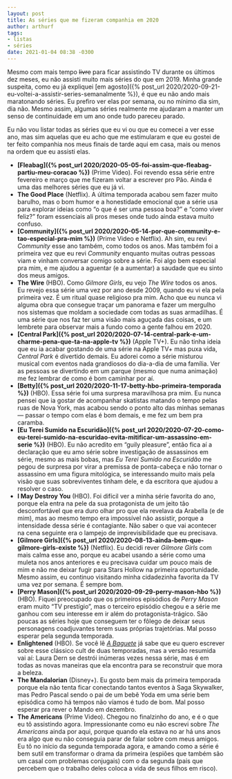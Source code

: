 ```yaml
---
layout: post
title: As séries que me fizeram companhia em 2020
author: arthurf
tags:
- listas
- séries
date: 2021-01-04 08:38 -0300
---
```

Mesmo com mais tempo ~~livre~~ para ficar assistindo TV durante os últimos dez meses, eu não assisti muito mais séries do que em 2019. Minha grande suspeita, como eu já expliquei [em agosto]({% post_url 2020/2020-09-21-eu-voltei-a-assistir-series-semanalmente %}), é que eu não ando mais maratonando séries. Eu prefiro ver elas por semana, ou no mínimo dia sim, dia não. Mesmo assim, algumas séries realmente me ajudaram a manter um senso de continuidade em um ano onde tudo pareceu parado.

Eu não vou listar todas as séries que eu vi ou que eu comecei a ver esse ano, mas sim aquelas que eu acho que me estimularam e que eu gostei de ter feito companhia nos meus finais de tarde aqui em casa, mais ou menos na ordem que eu assisti elas.

- **[Fleabag]({% post_url 2020/2020-05-05-foi-assim-que-fleabag-partiu-meu-coracao %})** (Prime Video). Foi revendo essa série entre fevereiro e março que me fizeram voltar a escrever pro Pão. Ainda é uma das melhores séries que eu já vi.
- **The Good Place** (Netflix). A última temporada acabou sem fazer muito barulho, mas o bom humor e a honestidade emocional que a série usa para explorar ideias como “o que é ser uma pessoa boa?” e “como viver feliz?” foram essenciais ali pros meses onde tudo ainda estava muito confuso.
- **[Community]({% post_url 2020/2020-05-14-por-que-community-e-tao-especial-pra-mim %})** (Prime Video e Netflix). Ah sim, eu revi *Community* esse ano também, como todos os anos. Mas também foi a primeira vez que eu revi *Community* enquanto muitas outras pessoas viam e vinham conversar comigo sobre a série. Foi algo bem especial pra mim, e me ajudou a aguentar (e a aumentar) a saudade que eu sinto dos meus amigos.
- **The Wire** (HBO). Como *Gilmore Girls*, eu vejo *The Wire* todos os anos. Eu revejo essa série uma vez por ano desde 2009, quando eu vi ela pela primeira vez. É um ritual quase religioso pra mim. Acho que eu nunca vi alguma obra que consegue traçar um panorama e fazer um mergulho nos sistemas que moldam a sociedade com todas as suas armadilhas. É uma série que nos faz ter uma visão mais aguçada das coisas, e um lembrete para observar mais a fundo como a gente falhou em 2020.
- **[Central Park]({% post_url 2020/2020-07-14-central-park-e-um-charme-pena-que-ta-na-apple-tv %})** (Apple TV+). Eu não tinha ideia que eu ia acabar gostando de uma série na Apple TV+ mas puxa vida, *Central Park* é divertido demais. Eu adorei como a série misturou musical com eventos nada grandiosos do dia-a-dia de uma família. Ver as pessoas se divertindo em um parque (mesmo que numa animação) me fez lembrar de como é bom caminhar por aí.
- **[Betty]({% post_url 2020/2020-11-17-betty-hbo-primeira-temporada %})** (HBO). Essa série foi uma surpresa maravilhosa pra mim. Eu nunca pensei que ia gostar de acompanhar skatistas matando o tempo pelas ruas de Nova York, mas acabou sendo o ponto alto das minhas semanas — passar o tempo com elas é bom demais, e me fez um bem pra caramba.
- **[Eu Terei Sumido na Escuridão]({% post_url 2020/2020-07-20-como-eu-terei-sumido-na-escuridao-evita-mitificar-um-assassino-em-serie %})** (HBO). Eu não acredito em “guily pleasure”, então fica aí a declaração que eu amo série sobre investigação de assassinos em série, mesmo as mais bobas, mas *Eu Terei Sumido na Escuridão* me pegou de surpresa por virar a premissa de ponta-cabeça e não tornar o assassino em uma figura mitológica, se interessando muito mais pela visão que suas sobreviventes tinham dele, e da escritora que ajudou a resolver o caso.
- **I May Destroy You** (HBO). Foi difícil ver a minha série favorita do ano, porque ela entra na pele da sua protagonista de um jeito tão desconfortável que era duro olhar pro que ela revelava da Arabella (e de mim), mas ao mesmo tempo era impossível não assistir, porque a intensidade dessa série é contagiante. Não saber o que vai acontecer na cena seguinte era o lampejo de imprevisibilidade que eu precisava.
- **[Gilmore Girls]({% post_url 2020/2020-08-13-ainda-bem-que-gilmore-girls-existe %})** (Netflix). Eu decidi rever *Gilmore Girls* com mais calma esse ano, porque eu acabei usando a série como uma muleta nos anos anteriores e eu precisava cuidar um pouco mais de mim e não me deixar fugir para Stars Hollow na primeira oportunidade. Mesmo assim, eu continuo visitando minha cidadezinha favorita da TV uma vez por semana. É sempre bom.
- **[Perry Mason]({% post_url 2020/2020-09-29-perry-mason-hbo %})** (HBO). Fiquei preocupado que os primeiros episódios de *Perry Mason* eram muito “TV prestígio”, mas o terceiro episódio chegou e a série me ganhou com seu interesse em ir além do protagonista-trágico. São poucas as séries hoje que conseguem ter o fôlego de deixar seus personagens coadjuvantes terem suas próprias trajetórias. Mal posso esperar pela segunda temporada.
- **Enlightened** (HBO). Se você lê [*A Baguete*](https://tinyletter.com/paomortadela) já sabe que eu quero escrever sobre esse clássico cult de duas temporadas, mas a versão resumida vai aí: Laura Dern se destrói inúmeras vezes nessa série, mas é em todas as novas maneiras que ela encontra para se reconstruir que mora a beleza.
- **The Mandalorian** (Disney+). Eu gosto bem mais da primeira temporada porque ela não tenta ficar conectando tantos eventos à Saga Skywalker, mas Pedro Pascal sendo o pai de um bebê Yoda em uma série bem episódica como há tempos não víamos é tudo de bom. Mal posso esperar pra rever o Mando em dezembro.
- **The Americans** (Prime Video). Chegou no finalzinho do ano, e é o que eu tô assistindo agora. Impressionante como eu não escrevi sobre *The Americans* ainda por aqui, porque quando ela estava no ar há uns anos era algo que eu não conseguia parar de falar sobre com meus amigos. Eu tô no início da segunda temporada agora, e amando como a série é bem sutil em transformar o drama da primeira (espiões que também são um casal com problemas conjugais) com o da segunda (pais que percebem que o trabalho deles coloca a vida de seus filhos em risco).
